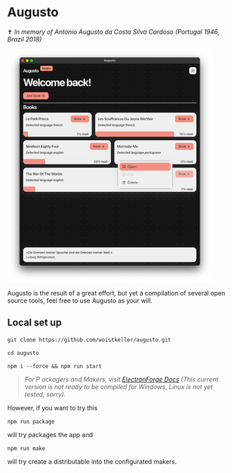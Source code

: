 # **Augusto**
✝︎ *In memory of Antonio Augusto da Costa Silva Cardoso (Portugal 1946, Brazil 2018)*

![home augusto screenshot](.repository/home.png)

Augusto is the result of a great effort, but yet a compilation of several open source tools, feel free to use Augusto as your will.

## **Local set up**
```
git clone https://github.com/woistkeller/augusto.git
```
```
cd augusto
```
```
npm i --force && npm run start
```
> *For P ackagers and Makers, visit [ElectronForge Docs](https://www.electronforge.io/) (This current version is not ready to be compiled for Windows, Linux is not yet tested, sorry).*

However, if you want to try this
```
npm run package 
```
will try packages the app and
```
npm run make
```
will try create a distributable into the configurated makers.